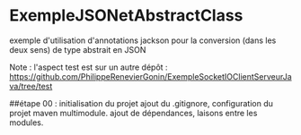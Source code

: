 # ExempleJSONetAbstractClass
exemple d'utilisation d'annotations jackson pour la conversion (dans les deux sens) de type abstrait en JSON

Note : l'aspect test est sur un autre dépôt : https://github.com/PhilippeRenevierGonin/ExempleSocketIOClientServeurJava/tree/test

##étape 00 : initialisation du projet 
ajout du .gitignore, configuration du projet maven multimodule. 
ajout de dépendances, laisons entre les modules.

